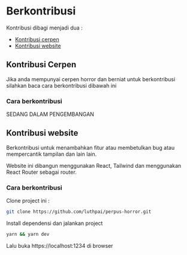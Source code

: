 # Berkontribusi

Kontribusi dibagi menjadi dua :

- [Kontribusi cerpen](#kontribusi-cerpen)
- [Kontribusi website](#kontribusi-website)

## Kontribusi Cerpen

Jika anda mempunyai cerpen horror dan berniat untuk berkontribusi silahkan baca cara berkontribusi dibawah ini

### Cara berkontribusi

SEDANG DALAM PENGEMBANGAN

## Kontribusi website

Berkontribusi untuk menambahkan fitur atau membetulkan bug atau mempercantik tampilan dan lain lain.

Website ini dibangun menggunakan React, Tailwind dan menggunakan React Router sebagai router.

### Cara berkontribusi

Clone project ini :

```sh
git clone https://github.com/luthpai/perpus-horror.git
```

Install dependensi dan jalankan project

```sh
yarn && yarn dev
```

Lalu buka https://localhost:1234 di browser
